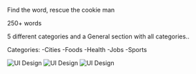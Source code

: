 Find the word, rescue the cookie man

250+ words

5 different categories and a General section with all categories..

Categories: 
-Cities
-Foods
-Health
-Jobs
-Sports

<img src="https://i.imgur.com/zAratAm.jpg" alt="UI Design">

<img src="https://i.imgur.com/ca15AUL.jpg" alt="UI Design">
<img src="https://i.imgur.com/B3211Oh.jpg" alt="UI Design">




